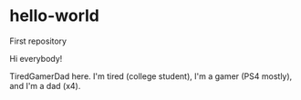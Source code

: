 # hello-world
First repository

Hi everybody!

TiredGamerDad here. I'm tired (college student), I'm a gamer (PS4 mostly), and I'm a dad (x4).
